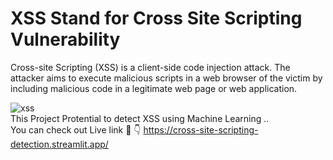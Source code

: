 # XSS Stand for Cross Site Scripting Vulnerability

Cross-site Scripting (XSS) is a client-side code injection attack. The attacker aims to execute malicious scripts in a web browser of the victim by including malicious code in a legitimate web page or web application. 

![xss](https://github.com/cyber-suvash/XSS_OR_Cross_Site_Scripting_Detection_using_Machine_Learning/assets/129322686/824b33a0-9231-49e8-b526-faed80f72efa)
<br>
This Project Protential to detect XSS using Machine Learning ..
<br>
 You can check out Live link 🔗 👇
 https://cross-site-scripting-detection.streamlit.app/
